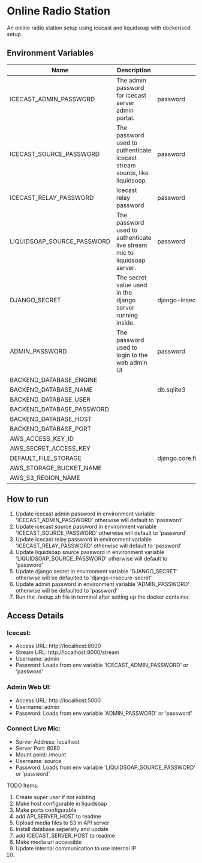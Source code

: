# Online Radio Station

An online radio station setup using icecast and liquidsoap with dockerised setup.

## Environment Variables
Name                       | Description                                                            | Default Value
---------------------------|------------------------------------------------------------------------| ---------------
ICECAST_ADMIN_PASSWORD     | The admin password for icecast server admin portal.                    | password
ICECAST_SOURCE_PASSWORD    | The password used to authenticate icecast stream source, like liquidsoap.| password
ICECAST_RELAY_PASSWORD     | Icecast relay password                                                 | password
LIQUIDSOAP_SOURCE_PASSWORD | The password used to authenticate live stream mic to liquidsoap server. | password
DJANGO_SECRET              | The secret value used in the django server running inside.             | django-insecure-secret
ADMIN_PASSWORD             | The password used to login to the web admin UI                         | password
BACKEND_DATABASE_ENGINE    |                          | 
BACKEND_DATABASE_NAME      |                          | db.sqlite3
BACKEND_DATABASE_USER      |                          | 
BACKEND_DATABASE_PASSWORD  |                          | 
BACKEND_DATABASE_HOST      |                          | 
BACKEND_DATABASE_PORT      |                          | 
AWS_ACCESS_KEY_ID      |                          | 
AWS_SECRET_ACCESS_KEY      |                          | 
DEFAULT_FILE_STORAGE      |                          | django.core.files.storage.FileSystemStorage
AWS_STORAGE_BUCKET_NAME      |                          | 
AWS_S3_REGION_NAME      |                          | 

## How to run
1. Update icecast admin password in environment variable 'ICECAST_ADMIN_PASSWORD' otherwise will default to 'password' 
2. Update icecast source password in environment variable 'ICECAST_SOURCE_PASSWORD' otherwise will default to 'password'
3. Update icecast relay password in environment variable 'ICECAST_RELAY_PASSWORD' otherwise will default to 'password'
3. Update liquidsoap source password in environment variable 'LIQUIDSOAP_SOURCE_PASSWORD' otherwise will default to 'password'
4. Update django secret in environment variable 'DJANGO_SECRET' otherwise will be defaulted to 'django-insecure-secret'
4. Update admin password in environment variable 'ADMIN_PASSWORD' otherwise will be defaulted to 'password'
5. Run the ./setup.sh file in terminal after setting up the docker container.


## Access Details

### Icecast:
- Access URL: http://localhost:8000
- Stream URL: http://localhost:8000/stream
- Username: admin
- Password: Loads from env variable 'ICECAST_ADMIN_PASSWORD' or 'password'

### Admin Web UI:
- Access URL: http://localhost:5000
- Username: admin
- Password: Loads from env variable 'ADMIN_PASSWORD' or 'password'
 
### Connect Live Mic:
- Server Address: localhost
- Server Port: 8080
- Mount point: /mount
- Username: source
- Password: Loads from env variable 'LIQUIDSOAP_SOURCE_PASSWORD' or 'password'

TODO Items:
1. Create super user if not existing
2. Make host configurable in liquidsoap
3. Make ports configurable
4. add API_SERVER_HOST to readme
5. Upload media files to S3 in API server
6. Install database seperatly and update
7. add ICECAST_SERVER_HOST to readme
8. Make media url accessible
9. Update internal communication to use internal IP
10. 